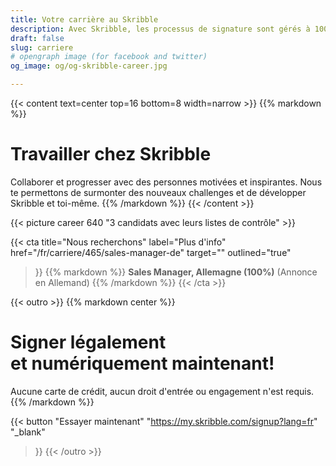 ```yaml
---
title: Votre carrière au Skribble
description: Avec Skribble, les processus de signature sont gérés à 100% numériquement, sur la base de la signature électronique qualifiée "SEQ" – la signature électronique qui équivaut à une signature manuscrite, selon la loi suisse et européenne.
draft: false
slug: carriere
# opengraph image (for facebook and twitter)
og_image: og/og-skribble-career.jpg

---
```


{{< content text=center top=16 bottom=8 width=narrow >}}
{{% markdown %}}
# Travailler chez Skribble
Collaborer et progresser avec des personnes motivées et inspirantes.
Nous te permettons de surmonter des nouveaux challenges
et de développer Skribble et toi-même.
{{% /markdown %}}
{{< /content >}}

{{< picture career 640 "3 candidats avec leurs listes de contrôle" >}}

{{< cta
  title="Nous recherchons"
  label="Plus d'info"
  href="/fr/carriere/465/sales-manager-de"
  target=""
  outlined="true"
>}}
{{% markdown %}}
**Sales Manager, Allemagne (100%)**
(Annonce en Allemand)
{{% /markdown %}}
{{< /cta >}}

[//]: # (--------------------------------------------------------------------------------------------------------------)

{{< outro >}}
{{% markdown center %}}
# Signer légalement <br class="hide-for-mobile">et numériquement maintenant!
Aucune carte de crédit, aucun droit d'entrée
ou engagement n'est requis.
{{% /markdown %}}

{{< button
  "Essayer maintenant"
  "https://my.skribble.com/signup?lang=fr"
  "_blank"
>}}
{{< /outro >}}